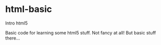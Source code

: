 # html-basic
Intro html5

Basic code for learning some html5 stuff. Not fancy at all!
But basic stuff there...

